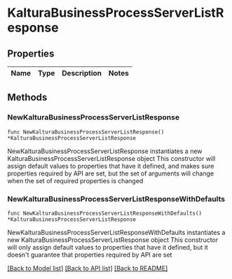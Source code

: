 # KalturaBusinessProcessServerListResponse

## Properties

Name | Type | Description | Notes
------------ | ------------- | ------------- | -------------

## Methods

### NewKalturaBusinessProcessServerListResponse

`func NewKalturaBusinessProcessServerListResponse() *KalturaBusinessProcessServerListResponse`

NewKalturaBusinessProcessServerListResponse instantiates a new KalturaBusinessProcessServerListResponse object
This constructor will assign default values to properties that have it defined,
and makes sure properties required by API are set, but the set of arguments
will change when the set of required properties is changed

### NewKalturaBusinessProcessServerListResponseWithDefaults

`func NewKalturaBusinessProcessServerListResponseWithDefaults() *KalturaBusinessProcessServerListResponse`

NewKalturaBusinessProcessServerListResponseWithDefaults instantiates a new KalturaBusinessProcessServerListResponse object
This constructor will only assign default values to properties that have it defined,
but it doesn't guarantee that properties required by API are set


[[Back to Model list]](../README.md#documentation-for-models) [[Back to API list]](../README.md#documentation-for-api-endpoints) [[Back to README]](../README.md)


